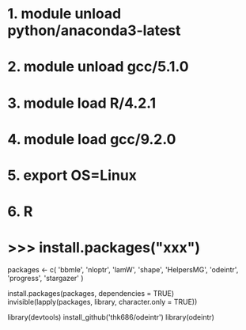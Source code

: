 
# 1. module unload python/anaconda3-latest
# 2. module unload gcc/5.1.0
# 3. module load R/4.2.1
# 4. module load gcc/9.2.0
# 5. export OS=Linux
# 6. R
# >>> install.packages("xxx")


packages <- 
  c(
   'bbmle',
    'nloptr',
    'lamW',
    'shape',
    'HelpersMG',
    'odeintr',
    'progress',
    'stargazer'
  )
    
  install.packages(packages, dependencies = TRUE)
  invisible(lapply(packages, library, character.only = TRUE))

library(devtools)
install_github('thk686/odeintr')
library(odeintr)